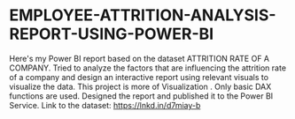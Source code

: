 # EMPLOYEE-ATTRITION-ANALYSIS-REPORT-USING-POWER-BI
Here's my Power BI report based on the dataset ATTRITION RATE OF A COMPANY.
Tried to analyze the factors that are influencing the attrition rate of a company and design an interactive report using relevant visuals to visualize the data.
This project is more of Visualization . Only basic DAX functions are used.
Designed the report and published it to the Power BI Service.
Link to the dataset: https://lnkd.in/d7miay-b
